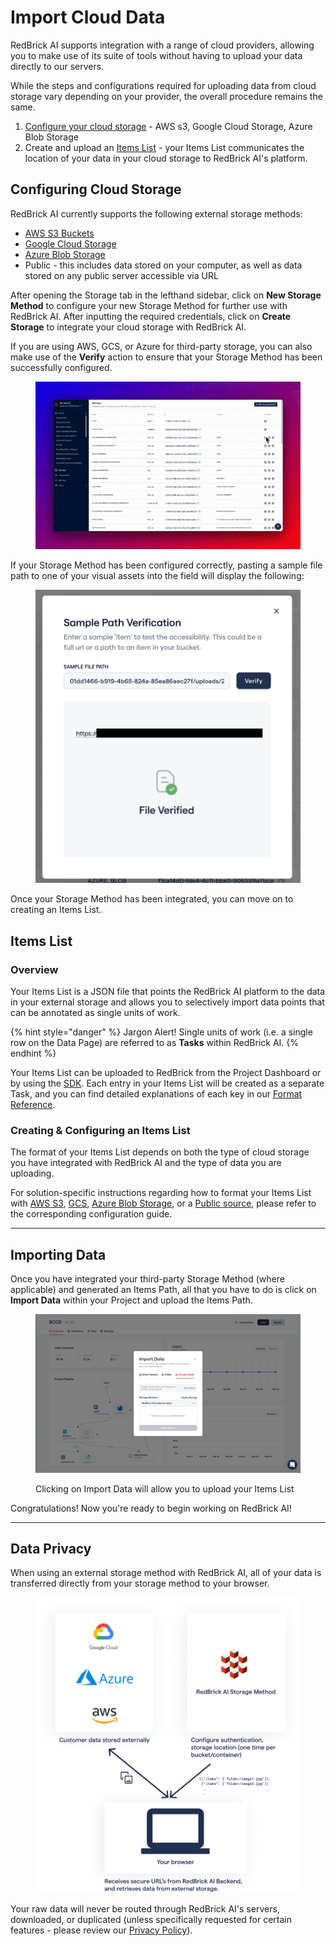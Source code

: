 # Import Cloud Data

RedBrick AI supports integration with a range of cloud providers, allowing you to make use of its suite of tools without having to upload your data directly to our servers.&#x20;

While the steps and configurations required for uploading data from cloud storage vary depending on your provider, the overall procedure remains the same.

1. [Configure your cloud storage](import-cloud-data/creating-an-items-list.md) - AWS s3, Google Cloud Storage, Azure Blob Storage
2. Create and upload an [Items List](import-cloud-data.md#items-list) - your Items List communicates the location of your data in your cloud storage to RedBrick AI's platform.&#x20;

## Configuring Cloud Storage

RedBrick AI currently supports the following external storage methods:

* [AWS S3 Buckets](configuring-external-storage/configuring-aws-s3.md)
* [Google Cloud Storage](configuring-external-storage/configuring-gcs.md)
* [Azure Blob Storage](import-cloud-data/configuring-azure-blob.md)
* Public - this includes data stored on your computer, as well as data stored on any public server accessible via URL

After opening the Storage tab in the lefthand sidebar, click on **New Storage Method** to configure your new Storage Method for further use with RedBrick AI. After inputting the required credentials, click on **Create Storage** to integrate your cloud storage with RedBrick AI.

If you are using AWS, GCS, or Azure for third-party storage, you can also make use of the **Verify** action to ensure that your Storage Method has been successfully configured.

<figure><img src="../.gitbook/assets/sample-path-verification.gif" alt=""><figcaption></figcaption></figure>

If your Storage Method has been configured correctly, pasting a sample file path to one of your visual assets into the field will display the following:

<figure><img src="../.gitbook/assets/Screenshot 2023-08-15 at 11.29.03 AM.png" alt=""><figcaption></figcaption></figure>

Once your Storage Method has been integrated, you can move on to creating an Items List.

## Items List

### Overview

Your Items List is a JSON file that points the RedBrick AI platform to the data in your external storage and allows you to selectively import data points that can be annotated as single units of work.&#x20;

{% hint style="danger" %}
Jargon Alert! Single units of work (i.e. a single row on the Data Page) are referred to as **Tasks** within RedBrick AI.
{% endhint %}

Your Items List can be uploaded to RedBrick from the Project Dashboard or by using the [SDK](../python-sdk/sdk-overview/importing-data-and-annotations.md). Each entry in your Items List will be created as a separate Task, and you can find detailed explanations of each key in our [Format Reference](../python-sdk/format-reference.md#tasks-json).&#x20;

### Creating & Configuring an Items List

The format of your Items List depends on both the type of cloud storage you have integrated with RedBrick AI and the type of data you are uploading.

For solution-specific instructions regarding how to format your Items List with [AWS S3](configuring-external-storage/configuring-aws-s3.md#items-path), [GCS](configuring-external-storage/configuring-gcs.md#items-path), [Azure Blob Storage](import-cloud-data/configuring-azure-blob.md#items-path), or a [Public source](https://docs.redbrickai.com/importing-data/import-cloud-data/creating-an-items-list#example-items-path), please refer to the corresponding configuration guide.

***

## Importing Data

Once you have integrated your third-party Storage Method (where applicable) and generated an Items Path, all that you have to do is click on **Import Data** within your Project and upload the Items Path.&#x20;

<figure><img src="../.gitbook/assets/items_list_popout.png" alt=""><figcaption><p>Clicking on Import Data will allow you to upload your Items List</p></figcaption></figure>

Congratulations! Now you're ready to begin working on RedBrick AI!

***

## Data Privacy

When using an external storage method with RedBrick AI, all of your data is transferred directly from your storage method to your browser.

<figure><img src="../.gitbook/assets/Group 476.png" alt=""><figcaption></figcaption></figure>

Your raw data will never be routed through RedBrick AI's servers, downloaded, or duplicated (unless specifically requested for certain features - please review our [Privacy Policy](https://redbrickai.com/policies/privacy.pdf)).&#x20;

